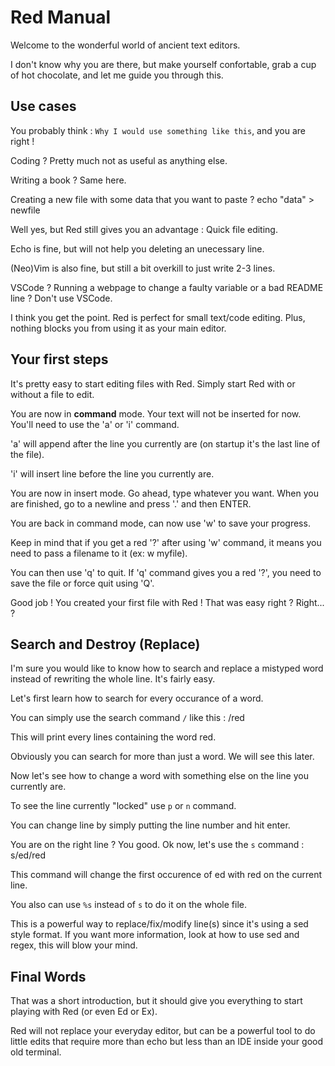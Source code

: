 # Red Manual

Welcome to the wonderful world of ancient text editors.

I don't know why you are there, but make yourself confortable, grab a cup of hot chocolate, and let me guide you through this.

## Use cases

You probably think : `Why I would use something like this`, and you are right !

Coding ? Pretty much not as useful as anything else.

Writing a book ? Same here.

Creating a new file with some data that you want to paste ? echo "data" > newfile

Well yes, but Red still gives you an advantage : Quick file editing.

Echo is fine, but will not help you deleting an unecessary line.

(Neo)Vim is also fine, but still a bit overkill to just write 2-3 lines.

VSCode ? Running a webpage to change a faulty variable or a bad README line ? Don't use VSCode.

I think you get the point. Red is perfect for small text/code editing. Plus, nothing blocks you from using it as your main editor.

## Your first steps

It's pretty easy to start editing files with Red. Simply start Red with or without a file to edit.

You are now in **command** mode. Your text will not be inserted for now. You'll need to use the 'a' or 'i' command.

'a' will append after the line you currently are (on startup it's the last line of the file).

'i' will insert line before the line you currently are.

You are now in insert mode. Go ahead, type whatever you want. When you are finished, go to a newline and press '.' and then ENTER.

You are back in command mode, can now use 'w' to save your progress.

Keep in mind that if you get a red '?' after using 'w' command, it means you need to pass a filename to it (ex: w myfile).

You can then use 'q' to quit. If 'q' command gives you a red '?', you need to save the file or force quit using 'Q'.

Good job ! You created your first file with Red ! That was easy right ? Right... ?

## Search and Destroy (Replace)

I'm sure you would like to know how to search and replace a mistyped word instead of rewriting the whole line. It's fairly easy.

Let's first learn how to search for every occurance of a word.

You can simply use the search command `/` like this : /red

This will print every lines containing the word red.

Obviously you can search for more than just a word. We will see this later.

Now let's see how to change a word with something else on the line you currently are.

To see the line currently "locked" use `p` or `n` command.

You can change line by simply putting the line number and hit enter.

You are on the right line ? You good. Ok now, let's use the `s` command : s/ed/red

This command will change the first occurence of ed with red on the current line.

You also can use `%s` instead of `s` to do it on the whole file.

This is a powerful way to replace/fix/modify line(s) since it's using a sed style format. If you want more information, look at how to use sed and regex, this will blow your mind.

## Final Words

That was a short introduction, but it should give you everything to start playing with Red (or even Ed or Ex).

Red will not replace your everyday editor, but can be a powerful tool to do little edits that require more than echo but less than an IDE inside your good old terminal.